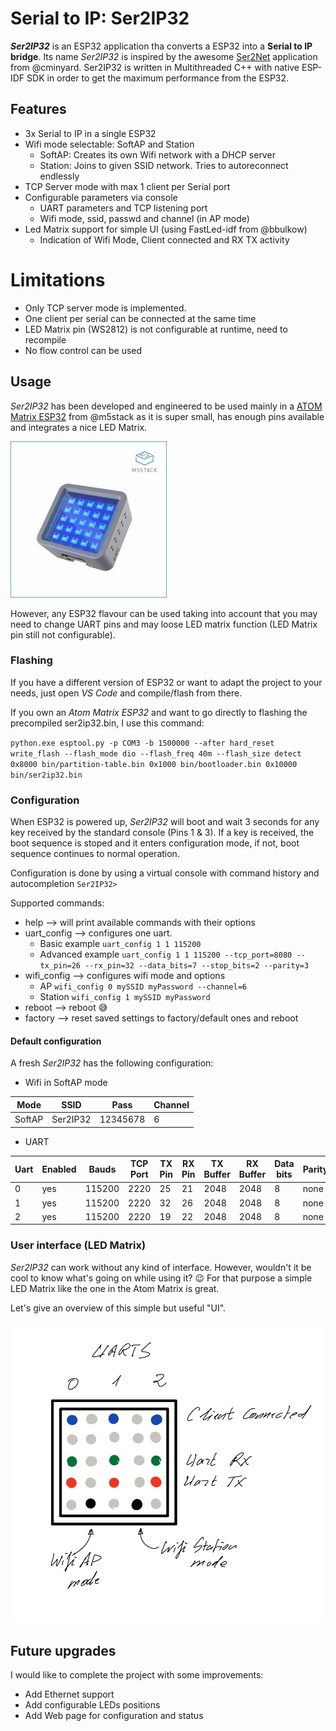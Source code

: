 # Serial to IP: **Ser2IP32**
*__Ser2IP32__* is an ESP32 application tha converts a ESP32 into a **Serial to IP bridge**. 
Its name *Ser2IP32* is inspired by the awesome [Ser2Net](https://github.com/cminyard/ser2net) application from @cminyard. 
Ser2IP32 is written in Multithreaded C++ with native ESP-IDF SDK in order to get the maximum performance from the ESP32.

## Features
* 3x Serial to IP in a single ESP32
* Wifi mode selectable: SoftAP and Station
    * SoftAP: Creates its own Wifi network with a DHCP server
    * Station: Joins to given SSID network. Tries to autoreconnect endlessly
* TCP Server mode with max 1 client per Serial port
* Configurable parameters via console
    * UART parameters and TCP listening port
    * Wifi mode, ssid, passwd and channel (in AP mode)
* Led Matrix support for simple UI (using FastLed-idf from @bbulkow)
    * Indication of Wifi Mode, Client connected and RX TX activity

# Limitations
* Only TCP server mode is implemented.
* One client per serial can be connected at the same time
* LED Matrix pin (WS2812) is not configurable at runtime, need to recompile
* No flow control can be used

## Usage
*Ser2IP32* has been developed and engineered to be used mainly in a [ATOM Matrix ESP32](https://m5stack.com/collections/m5-atom/products/atom-matrix-esp32-development-kit) from @m5stack as it is super small, has enough pins available and integrates a nice LED Matrix.

![Atom Matrix](/resources/atom_main.jpg)

However, any ESP32 flavour can be used taking into account that you may need to change UART pins and may loose LED matrix function (LED Matrix pin still not configurable).

### Flashing
If you have a different version of ESP32 or want to adapt the project to your needs, just open *VS Code* and compile/flash from there.

If you own an *Atom Matrix ESP32* and want to go directly to flashing the precompiled ser2ip32.bin, I use this command:

`python.exe esptool.py -p COM3 -b 1500000 --after hard_reset write_flash --flash_mode dio --flash_freq 40m --flash_size detect 0x8000 bin/partition-table.bin 0x1000 bin/bootloader.bin 0x10000 bin/ser2ip32.bin`

### Configuration
When ESP32 is powered up, *Ser2IP32* will boot and wait 3 seconds for any key received by the standard console (Pins 1 & 3). If a key is received, the boot sequence is stoped and it enters configuration mode, if not, boot sequence continues to normal operation.

Configuration is done by using a virtual console with command history and autocompletion
`Ser2IP32>`

Supported commands:
* help --> will print available commands with their options
* uart_config --> configures one uart. 
    * Basic example `uart_config 1 1 115200`
    * Advanced example `uart_config 1 1 115200 --tcp_port=8080 --tx_pin=26 --rx_pin=32 --data_bits=7 --stop_bits=2 --parity=3`
* wifi_config --> configures wifi mode and options
    * AP `wifi_config 0 mySSID myPassword --channel=6`
    * Station `wifi_config 1 mySSID myPassword`
* reboot --> reboot :sweat_smile:
* factory --> reset saved settings to factory/default ones and reboot

#### Default configuration
A fresh *Ser2IP32* has the following configuration:

* Wifi in SoftAP mode

Mode | SSID | Pass | Channel
---- | ---- | ---- | -------
SoftAP | Ser2IP32 | 12345678 | 6

* UART

Uart | Enabled | Bauds | TCP Port | TX Pin | RX Pin | TX Buffer | RX Buffer | Data bits | Parity | Stop bits
---- | ------- | ----- | -------- | ------ | ------ | --------- | --------- | --------- | ------ | ---------
0 | yes | 115200 | 2220 | 25 | 21 | 2048 | 2048 | 8 | none | 1
1 | yes | 115200 | 2220 | 32 | 26 | 2048 | 2048 | 8 | none | 1
2 | yes | 115200 | 2220 | 19 | 22 | 2048 | 2048 | 8 | none | 1
    

### User interface (LED Matrix)
*Ser2IP32* can work without any kind of interface. However, wouldn't it be cool to know what's going on while using it? :wink:
For that purpose a simple LED Matrix like the one in the Atom Matrix is great.

Let's give an overview of this simple but useful "UI".

![LED Matrix UI](/resources/leds.jpg)

## Future upgrades
I would like to complete the project with some improvements:
* Add Ethernet support
* Add configurable LEDs positions
* Add Web page for configuration and status



